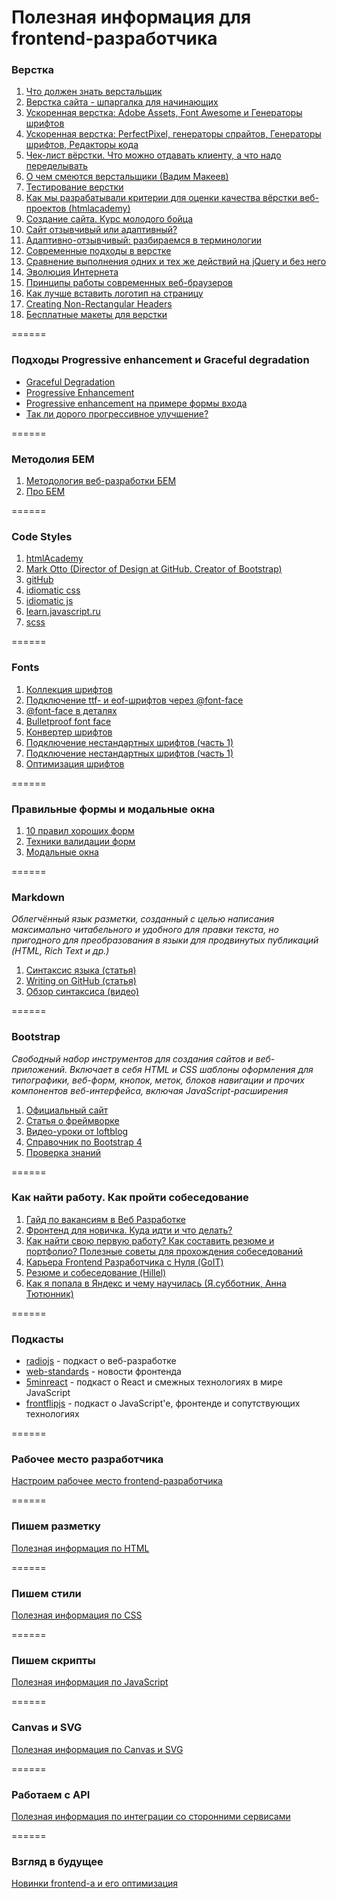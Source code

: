 # Полезная информация для frontend-разработчика

### Верстка
1. [Что должен знать верстальщик](http://krekotun.ru/ui-developer-skills)
2. [Верстка сайта - шпаргалка для начинающих](http://www.internet-technologies.ru/articles/article_1856.html)
3. [Ускоренная верстка: Adobe Assets, Font Awesome и Генераторы шрифтов](https://geekbrains.ru/events/255)
4. [Ускоренная верстка: PerfectPixel, генераторы спрайтов, Генераторы шрифтов, Редакторы кода](https://geekbrains.ru/events/278)
5. [Чек-лист вёрстки. Что можно отдавать клиенту, а что надо переделывать](https://habrahabr.ru/post/114256/%20%D0%98%D1%81%D1%82%D0%BE%D1%87%D0%BD%D0%B8%D0%BA:%20http://www.itmathrepetitor.ru/html-i-css-katalog-ssylok-dlya-verstki/)
6. [О чем смеются верстальщики (Вадим Макеев)](https://www.youtube.com/watch?v=lW4uzJp6uIg)
7. [Тестирование верстки](http://xiper.net/collect/weekdays-front-end-dev/the-work-in-general/testing-layout)
8. [Как мы разрабатывали критерии для оценки качества вёрстки веб-проектов (htmlacademy)](https://habrahabr.ru/company/htmlacademy/blog/254171/)
10. [Создание сайта. Курс молодого бойца](https://habrahabr.ru/post/273795)
11. [Сайт отзывчивый или адаптивный?](http://blog.sibirix.ru/2015/04/21/adaptive-responsive/)
12. [Адаптивно-отзывчивый: разбираемся в терминологии](http://frontender.info/adaptive-vs-responsive-terminology/)
13. [Современные подходы в верстке](https://www.youtube.com/watch?v=soWgVoOgQ_s)
14. [Сравнение выполнения одних и тех же действий на jQuery и без него](http://youmightnotneedjquery.com/)
15. [Эволюция Интернета](http://www.evolutionoftheweb.com/)
16. [Принципы работы современных веб-браузеров](http://www.html5rocks.com/ru/tutorials/internals/howbrowserswork/#Parsing_general)
17. [Как лучше вставить логотип на страницу](http://css.yoksel.ru/a11y-for-logotypes/?ct=t(hamail_20170115))
18. [Creating Non-Rectangular Headers](https://css-tricks.com/creating-non-rectangular-headers/?utm_source=forwebdev_twtr&utm_medium=announcement&utm_campaign=obzor-sposobov-sozdaniya-shapok-so-slozhnoy)
19. [Бесплатные макеты для верстки](http://psd-html-css.ru/) 

======

### Подходы Progressive enhancement и Graceful degradation
- [Graceful Degradation](https://htmlacademy.ru/blog/6-graceful-degradation)
- [Progressive Enhancement](https://htmlacademy.ru/blog/7-progressive-enhancement)
- [Progressive enhancement на примере формы входа](https://htmlacademy.ru/demos/1#step1)
- [Так ли дорого прогрессивное улучшение?](https://htmlacademy.ru/blog/8-is-it-expensive-to-progressive-enhancement)

======

### Методолия БЕМ
1. [Методология веб-разработки БЕМ](https://ru.bem.info/)
2. [Про БЕМ](https://habrahabr.ru/company/yandex/blog/276035/)

======

### Code Styles
1. [htmlAcademy](https://htmlacademy.github.io/codeguide/)
2. [Mark Otto (Director of Design at GitHub. Creator of Bootstrap)](http://codeguide.co/)
3. [gitHub](http://primercss.io/guidelines/) 
4. [idiomatic css](https://github.com/necolas/idiomatic-css/tree/master/translations/ru-RU)
5. [idiomatic js](https://github.com/rwaldron/idiomatic.js/tree/master/translations/ru_RU) 
6. [learn.javascript.ru](https://learn.javascript.ru/coding-style)
7. [scss](http://nicothin.github.io/idiomatic-pre-CSS/)

======

### Fonts
1. [Коллекция шрифтов](http://fonts.in.ua/font)
2. [Подключение ttf- и eof-шрифтов через @font-face](https://webref.ru/layout/html5-css3/text/font-face)
3. [@font-face в деталях](http://xiper.net/collect/html-and-css-tricks/typographics/font-face-in-the-details)
4. [Bulletproof font face](https://github.com/CSSLint/csslint/wiki/bulletproof-font-face)
5. [Конвертер шрифтов](http://www.font2web.com/)
6. [Подключение нестандартных шрифтов (часть 1)](https://webfont.ru/blog/about-font-face-part-one/)
7. [Подключение нестандартных шрифтов (часть 1)](https://webfont.ru/blog/about-font-face-part-two/)
8. [Оптимизация шрифтов](https://developers.google.com/web/fundamentals/performance/optimizing-content-efficiency/webfont-optimization?hl=ru)

======

### Правильные формы и модальные окна
1. [10 правил хороших форм](https://www.artlebedev.ru/tools/technogrette/etc/forms/)
2. [Техники валидации форм](https://htmlacademy.ru/blog/95-form-validation-techniques)
3. [Модальные окна](http://prgssr.ru/development/oformlenie-modalnyh-okon.html?ct=t(hamail_20160815))

======

### Markdown
*Облегчённый язык разметки, созданный с целью написания максимально читабельного и удобного для правки текста, но пригодного для преобразования в языки для продвинутых публикаций (HTML, Rich Text и др.)*

1. [Синтаксис языка (статья)](https://github.com/OlgaVlasova/markdown-doc/blob/master/README.md)
2. [Writing on GitHub (статья)](https://help.github.com/categories/writing-on-github/)
3. [Обзор синтаксиса (видео)](https://www.youtube.com/watch?v=xaOHsJ5Igys)

======

### Bootstrap
*Свободный набор инструментов для создания сайтов и веб-приложений. Включает в себя HTML и CSS шаблоны оформления для типографики, веб-форм, кнопок, меток, блоков навигации и прочих компонентов веб-интерфейса, включая JavaScript-расширения*

1. [Официальный сайт](http://getbootstrap.com/css/)
2. [Статья о фреймворке](https://webref.ru/layout/bootstrap)
3. [Видео-уроки от loftblog](http://loftblog.ru/material/2302/)
4. [Cправочник по Bootstrap 4](http://hackerthemes.com/bootstrap-cheatsheet/)
5. [Проверка знаний](http://www.w3schools.com/quiztest/quiztest.asp?qtest=Bootstrap)

======

### Как найти работу. Как пройти собеседование
1. [Гайд по вакансиям в Веб Разработке](https://mkdev.me/posts/gayd-po-vakansiyam-v-veb-razrabotke?ct=t(hamail_20161115))
2. [Фронтенд для новичка. Куда идти и что делать?](https://www.youtube.com/watch?v=G9hMm77B1dk)
3. [Как найти свою первую работу? Как составить резюме и портфолио? Полезные советы для прохождения собеседований](https://www.youtube.com/watch?v=nc1-PmAmcqA&index=6&list=PL0k-9Y7O1Gwfo8ootEdF8noBQal41dH-u)
4. [Карьера Frontend Разработчика с Нуля (GoIT)](https://www.youtube.com/watch?v=JNhXJsMynHw)
5. [Резюме и собеседование (Hillel)](http://blog.itschool-hillel.org/articles/kak-sostavit-rezyume-i-proyti-sobesedovanie-v-it-kompaniyu)
6. [Как я попала в Яндекс и чему научилась (Я.субботник, Анна Тютюнник)](https://www.youtube.com/watch?v=yIk7VfycBBw)

======

### Подкасты
- [radiojs](https://soundcloud.com/radiojspodcast) - подкаст о веб-разработке
- [web-standards](https://soundcloud.com/web-standards) - новости фронтенда
- [5minreact](http://5minreact.ru/) - подкаст о React и смежных технологиях в мире JavaScript
- [frontflipjs](https://soundcloud.com/frontflipjs) - подкаст о JavaScript'e, фронтенде и сопутствующих технологиях

======

### Рабочее место разработчика
[Настроим рабочее место frontend-разработчика](https://github.com/KAnastasiya/Useful_informations_about_frontend/blob/master/developer-workspace.md)

======

### Пишем разметку
[Полезная информация по HTML](https://github.com/KAnastasiya/Useful_informations_about_frontend/blob/master/html.md)

======

### Пишем стили
[Полезная информация по CSS](https://github.com/KAnastasiya/Useful_informations_about_frontend/blob/master/css.md)

======

### Пишем скрипты
[Полезная информация по JavaScript](https://github.com/KAnastasiya/Useful_informations_about_frontend/blob/master/javascript.md)

======

### Canvas и SVG
[Полезная информация по Canvas и SVG](https://github.com/KAnastasiya/Useful_informations_about_frontend/blob/master/canvas_svg.md)

======

### Работаем с API
[Полезная информация по интеграции со сторонними сервисами](https://github.com/KAnastasiya/Useful_informations_about_frontend/blob/master/api.md)

======

### Взгляд в будущее
[Новинки frontend-а и его оптимизация](https://github.com/KAnastasiya/Useful_informations_about_frontend/blob/master/optimizations_novelties.md)
